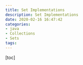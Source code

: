 ```yaml
---
title: Set Implementations
description: Set Implementations
date: 2020-02-16 16:47:42
categories:
- java
- Collections
- Sets
tags:
---
```


[toc]

